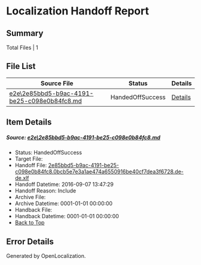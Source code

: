 # <a name='report-top'></a> Localization Handoff Report

## Summary
 Total Files | 1

## File List
 Source File | Status | Details 
 ----------- | ------ | ------- 
 [e2e\2e85bbd5-b9ac-4191-be25-c098e0b84fc8.md](https://github.com/OpenLocalizationTestOrg/ol-test0/blob/8f4e031e464c3df6476d2eb389ad5178932f1163/e2e/2e85bbd5-b9ac-4191-be25-c098e0b84fc8.md) | HandedOffSuccess | [Details](#6de66c27039610ad032219fd65d0d43c72004e851)

## Item Details
##### <a name='6de66c27039610ad032219fd65d0d43c72004e851'></a> Source: [e2e\2e85bbd5-b9ac-4191-be25-c098e0b84fc8.md](https://github.com/OpenLocalizationTestOrg/ol-test0/blob/8f4e031e464c3df6476d2eb389ad5178932f1163/e2e/2e85bbd5-b9ac-4191-be25-c098e0b84fc8.md)
* Status: HandedOffSuccess
* Target File: 
* Handoff File: [2e85bbd5-b9ac-4191-be25-c098e0b84fc8.0bcb5e7e3a1ae474a6550916be40cf7dea3f6728.de-de.xlf](https://github.com/OpenLocalizationTestOrg/ol-test0-handoff/blob/fc7e01a3cba9bd4a905623f82cbc6903289f7241/ol-handoff/OpenLocalizationTestOrg/ol-test0-dede/yuwzho/ht/2e85bbd5-b9ac-4191-be25-c098e0b84fc8.0bcb5e7e3a1ae474a6550916be40cf7dea3f6728.de-de.xlf)
* Handoff Datetime: 2016-09-07 13:47:29
* Handoff Reason: Include
* Archive File: 
* Archive Datetime: 0001-01-01 00:00:00
* Handback File: 
* Handback Datetime: 0001-01-01 00:00:00
* [Back to Top](#report-top)


## Error Details

Generated by OpenLocalization.
